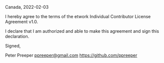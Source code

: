Canada, 2022-02-03

I hereby agree to the terms of the etwork Individual Contributor License
Agreement v1.0.

I declare that I am authorized and able to make this agreement and sign this
declaration.

Signed,

Peter Preeper ppreeper@gmail.com https://github.com/ppreeper
